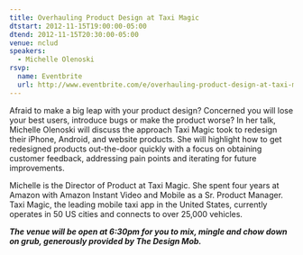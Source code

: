 ```yaml
---
title: Overhauling Product Design at Taxi Magic
dtstart: 2012-11-15T19:00:00-05:00
dtend: 2012-11-15T20:30:00-05:00
venue: nclud
speakers:
  - Michelle Olenoski
rsvp:
  name: Eventbrite
  url: http://www.eventbrite.com/e/overhauling-product-design-at-taxi-magic-tickets-4804036001
---
```


Afraid to make a big leap with your product design? Concerned you will lose your best users, introduce bugs or make the product worse? In her talk, Michelle Olenoski will discuss the approach Taxi Magic took to redesign their iPhone, Android, and website products. She will highlight how to get redesigned products out-the-­door quickly with a focus on obtaining customer feedback, addressing pain points and iterating for future improvements.

Michelle is the Director of Product at Taxi Magic. She spent four years at Amazon with Amazon Instant Video and Mobile as a Sr. Product Manager. Taxi Magic, the leading mobile taxi app in the United States, currently operates in 50 US cities and connects to over 25,000 vehicles.

_**The venue will be open at 6:30pm for you to mix, mingle and chow down on grub, generously provided by The Design Mob.**_